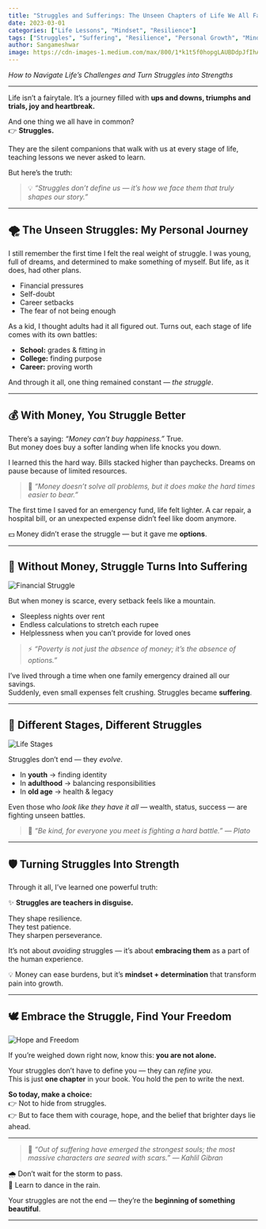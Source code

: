 ```yaml
---
title: "Struggles and Sufferings: The Unseen Chapters of Life We All Face"
date: 2023-03-01
categories: ["Life Lessons", "Mindset", "Resilience"]
tags: ["Struggles", "Suffering", "Resilience", "Personal Growth", "Mindset", "Life Journey"]
author: Sangameshwar
image: https://cdn-images-1.medium.com/max/800/1*k1t5f0hopgLAUBDdpJfIhA.png
---
```



*How to Navigate Life’s Challenges and Turn Struggles into Strengths*

---

Life isn’t a fairytale. It’s a journey filled with **ups and downs, triumphs and trials, joy and heartbreak.**

And one thing we all have in common?  
👉 **Struggles.**

They are the silent companions that walk with us at every stage of life, teaching lessons we never asked to learn.

But here’s the truth:

> 💡 *“Struggles don’t define us — it’s how we face them that truly shapes our story.”*

---

## 🌪️ The Unseen Struggles: My Personal Journey

I still remember the first time I felt the real weight of struggle. I was young, full of dreams, and determined to make something of myself. But life, as it does, had other plans.

- Financial pressures
- Self-doubt
- Career setbacks
- The fear of not being enough

As a kid, I thought adults had it all figured out. Turns out, each stage of life comes with its own battles:

- **School:** grades & fitting in
- **College:** finding purpose
- **Career:** proving worth

And through it all, one thing remained constant — *the struggle*.

---

## 💰 With Money, You Struggle Better

There’s a saying: *“Money can’t buy happiness.”* True.  
But money does buy a softer landing when life knocks you down.

I learned this the hard way. Bills stacked higher than paychecks. Dreams on pause because of limited resources.

> 💭 *“Money doesn’t solve all problems, but it does make the hard times easier to bear.”*

The first time I saved for an emergency fund, life felt lighter. A car repair, a hospital bill, or an unexpected expense didn’t feel like doom anymore.

💵 Money didn’t erase the struggle — but it gave me **options**.

---

## 🚫 Without Money, Struggle Turns Into Suffering

![Financial Struggle](https://cdn-images-1.medium.com/max/800/1*SnEx6QaRoMwqCtRtvtCPCw.png)

But when money is scarce, every setback feels like a mountain.

- Sleepless nights over rent
- Endless calculations to stretch each rupee
- Helplessness when you can’t provide for loved ones

> ⚡ *“Poverty is not just the absence of money; it’s the absence of options.”*

I’ve lived through a time when one family emergency drained all our savings.  
Suddenly, even small expenses felt crushing. Struggles became **suffering**.

---

## 🔄 Different Stages, Different Struggles

![Life Stages](https://cdn-images-1.medium.com/max/800/1*0-cdIdHw40Dmc_5xZ9OssA.png)

Struggles don’t end — they *evolve*.

- In **youth** → finding identity
- In **adulthood** → balancing responsibilities
- In **old age** → health & legacy

Even those who *look like they have it all* — wealth, status, success — are fighting unseen battles.

> 🌱 *“Be kind, for everyone you meet is fighting a hard battle.” — Plato*

---

## 🛡️ Turning Struggles Into Strength

Through it all, I’ve learned one powerful truth:

✨ **Struggles are teachers in disguise.**

They shape resilience.  
They test patience.  
They sharpen perseverance.

It’s not about *avoiding* struggles — it’s about **embracing them** as a part of the human experience.

💡 Money can ease burdens, but it’s **mindset + determination** that transform pain into growth.

---

## 🕊️ Embrace the Struggle, Find Your Freedom

![Hope and Freedom](https://cdn-images-1.medium.com/max/800/0*GEQlrcowTKp_ymZ4)

If you’re weighed down right now, know this: **you are not alone.**

Your struggles don’t have to define you — they can *refine you*.  
This is just **one chapter** in your book. You hold the pen to write the next.

**So today, make a choice:**  
👉 Not to hide from struggles.  
👉 But to face them with courage, hope, and the belief that brighter days lie ahead.

---

> 🌟 *“Out of suffering have emerged the strongest souls; the most massive characters are seared with scars.” — Kahlil Gibran*

🌧️ Don’t wait for the storm to pass.  
💃 Learn to dance in the rain.

Your struggles are not the end — they’re the **beginning of something beautiful**.

---

